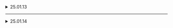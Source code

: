 <details>
<summary> 25.01.13 </summary>

## ERD 초안 테이블 구조 작성

### 정규 데이터
![Copy_of_C205](/uploads/0dca4863769a3d2290bb4505fb617fc0/Copy_of_C205.png)

```sql
-- 사용자 정보를 저장하는 테이블
CREATE TABLE `user` (
	`user_id`	INT	NOT NULL, -- 고유 아이디
	`email`	VARCHAR(255)	NOT NULL, -- 이메일 주소
	`password`	VARCHAR(25)	NOT NULL, -- 비밀번호
	`name`	VARCHAR(30)	NOT NULL, -- 사용자 이름
	`age`	INT	NOT NULL, -- 나이
	`role`	ENUM("CHILD","PARENT","CONSULTANT")	NOT NULL, -- 사용자 역할 (아동, 보호자, 상담사)
    `parent_id` INT NULL, --아동의 보호자가 있는 경우 연결 위함
	`center`	VARCHAR(45)	NOT NULL, -- 센터 정보
	`phone`	VARCHAR(15)	NOT NULL, -- 전화번호
	`user_delete_time`	DATETIME	NULL, -- 사용자 삭제 시간
	`user_create_time`	DATETIME	NULL, -- 사용자 생성 시간
	`user_update_time`	DATETIME	NULL, -- 사용자 수정 시간
	`refresh_token`	VARCHAR(500)	NULL, -- 리프레시 토큰
	`login_id`	VARCHAR(30)	NULL -- 로그인 아이디
);

-- 공지사항 정보를 저장하는 테이블
CREATE TABLE `notice` (
	`notice_id`	INT	NOT NULL, -- 공지사항 ID
	`notice_title`	VARCHAR(255)	NOT NULL, -- 공지사항 제목
	`user_name`	VARCHAR(30)	NOT NULL, -- 작성자 이름
	`notice_create_time`	DATETIME	NULL, -- 공지사항 생성 시간
	`notice_update_time`	DATETIME	NULL, -- 공지사항 수정 시간
	`notice_delete_time`	DATETIME	NULL -- 공지사항 삭제 시간
);

-- 질문 및 답변(QnA)을 저장하는 테이블
CREATE TABLE `qna` (
	`qna_id`	INT	NOT NULL, -- 질문 ID
	`qna_title`	VARCHAR(255)	NOT NULL, -- 질문 제목
	`user_name`	VARCHAR(30)	NOT NULL, -- 작성자 이름
	`qna_create_time`	DATETIME	NULL, -- 질문 생성 시간
	`qna_update_time`	DATETIME	NULL, -- 질문 수정 시간
	`qna_delete_time`	DATETIME	NULL -- 질문 삭제 시간
);

-- 질문에 대한 답변을 저장하는 테이블
CREATE TABLE `qna_answer` (
	`qna_answer_id`	INT	NOT NULL, -- 답변 ID
	`qna_answer_content`	TEXT	NOT NULL, -- 답변 내용
	`user_name`	VARCHAR(30)	NOT NULL, -- 답변 작성자 이름
	`qna_answer_create_time`	DATETIME	NULL, -- 답변 생성 시간
	`qna_answer_update_time`	DATETIME	NULL, -- 답변 수정 시간
	`qna_answer_delete_time`	DATETIME	NULL, -- 답변 삭제 시간
	`qna_id`	INT	NOT NULL -- 연관된 질문 ID
);

-- 게임 진행 정보를 저장하는 테이블
CREATE TABLE `game_progress` (
	`game_progress_id`	INT	NOT NULL, -- 게임 진행 ID
	`user_id`	INT	NOT NULL, -- 사용자 ID
	`clear_stage`	INT	NULL, -- 클리어한 스테이지
	`clear_date`	DATETIME	NULL -- 클리어 날짜
);

-- 상담 일정을 저장하는 테이블
CREATE TABLE `consultation_schedule` (
	`consultation_schedule_id`	INT	NOT NULL, -- 상담 일정 ID
	`consultant_user_id`	INT	NOT NULL, -- 상담사 사용자 ID
	`parent_user_id`	INT	NOT NULL, -- 부모 사용자 ID
	`child_user_id`	INT	NOT NULL, -- 자녀 사용자 ID
	`schedule`	DATETIME	NOT NULL -- 상담 일정 시간
);

-- 게임 결과를 저장하는 테이블
CREATE TABLE `game_result` (
	`game_result_id`	INT	NOT NULL, -- 게임 결과 ID
	`user_id`	INT	NOT NULL, -- 사용자 ID
	`game_stage`	INT	NOT NULL, -- 게임 스테이지 번호
	`choice`	INT	NOT NULL, -- 사용자 선택
	`is_collect`	BOOLEAN	NOT NULL, -- 정답 여부
	`submit_time`	DATETIME	DEFAULT NOW() -- 제출 시간
);

-- 학습 결과를 저장하는 테이블
CREATE TABLE `study_result` (
	`game_result_id`	INT	NOT NULL, -- 학습 결과 ID
	`user_id`	INT	NOT NULL, -- 사용자 ID
	`study_stage`	INT	NOT NULL, -- 학습 스테이지 번호
	`choice`	INT	NOT NULL, -- 사용자 선택
	`is_collect`	BOOLEAN	NOT NULL, -- 정답 여부
	`submit_time`	DATETIME	NULL    DEFAULT NOW() -- 제출 시간
);

-- 화상회의 세션 정보를 저장하는 테이블
CREATE TABLE `meeting_session_info` (
	`meeting_session_info_id`	INT	NOT NULL, -- 세션 정보 ID
	`session_name`	VARCHAR(50)	NOT NULL, -- 세션 이름
	`create_time`	DATETIME	NULL DEFAULT NOW(), -- 생성 시간
	`update_time`	DATETIME	NULL, -- 업데이트 시간
	`end_time`	DATETIME	NULL, -- 종료 시간
	`status`	ENUM("active","inactive","ended")	DEFAULT "inactive" -- 세션 상태
);

-- 화상회의 참가자 정보를 저장하는 테이블
CREATE TABLE `meeting_participants` (
	`meeting_participants_id`	INT	NOT NULL, -- 참가자 정보 ID
	`meeting_session_info_id`	INT	NOT NULL, -- 세션 정보 ID
	`user_id`	INT	NOT NULL, -- 사용자 ID
	`role`	ENUM("host","participants")	DEFAULT "participants" -- 역할 (호스트/참가자)
);

-- 파일 업로드 정보를 저장하는 테이블
CREATE TABLE `file` (
	`file_id`	INT	NOT NULL, -- 파일 ID
	`user_id`	INT	NOT NULL, -- 업로드한 사용자 ID
	`save_file_path`	VARCHAR(255)	NOT NULL, -- 저장된 파일 경로
	`save_folder_path`	VARCHAR(255)	NOT NULL, -- 저장된 폴더 경로
	`origin_file_name`	VARCHAR(255)	NOT NULL, -- 원본 파일 이름
	`file_type`	ENUM("picture","video","voice")	NOT NULL, -- 파일 유형
	`upload_time`	DATETIME	DEFAULT NOW(), -- 업로드 시간
	`delete_time`	DATETIME	NULL -- 삭제 시간
);

-- 자주 묻는 질문(FAQ)을 저장하는 테이블
CREATE TABLE `faq` (
	`qna_id`	INT	NOT NULL, -- 질문 ID
	`faq_title`	VARCHAR(255)	NOT NULL, -- FAQ 제목
	`user_name`	VARCHAR(30)	NOT NULL, -- 작성자 이름
	`faq_create_time`	DATETIME	DEFAULT NOW(), -- FAQ 생성 시간
	`faq_update_time`	DATETIME	NULL, -- FAQ 수정 시간
	`faq_delete_time`	DATETIME	NULL -- FAQ 삭제 시간
);

-- 채팅 세션 정보를 저장하는 테이블
CREATE TABLE `chatting_session_info` (
	`chatting_session_info_id`	INT	NOT NULL, -- 채팅 세션 ID
	`create_time`	DATETIME	DEFAULT NOW(), -- 생성 시간
	`update_time`	DATETIME	NULL, -- 업데이트 시간
	`end_time`	DATETIME	NULL, -- 종료 시간
	`status`	ENUM("active","inactive","ended")	DEFAULT "inactive", -- 세션 상태
	`host_user_id`	INT	NOT NULL -- 호스트 사용자 ID
);

```


### 비정규 데이터 

- 웹에디터를 이용한 글 내용
- 아동 추가 정보
- 채팅
- 게임 통계
- 학습 통계
- 게임 에셋
- 학습 에셋


## MongoDB 명령어 정리

### **컬렉션(Collection)이란?**
MongoDB에서 컬렉션(Collection)은 RDBMS(관계형 데이터베이스)의 테이블(Table)과 비슷한 개념으로, 여러 문서(Document)를 모아놓은 그룹입니다.

---

### **컬렉션의 특징**
1. **스키마가 유연함**: 컬렉션에 저장된 문서들은 같은 구조를 가질 필요가 없습니다. 다양한 형태의 문서를 저장할 수 있습니다.
   ```javascript
   // 문서 1
   {
     "name": "Alice",
     "age": 25
   }

   // 문서 2
   {
     "name": "Bob",
     "email": "bob@example.com",
     "verified": true
   }
   ```

2. **RDBMS 테이블과 차이점**:
   - 컬렉션은 행(Row) 대신 **문서(Document)**를 저장합니다.
   - 문서는 JSON과 유사한 **BSON**(Binary JSON) 형태로 저장됩니다.
   - 컬렉션의 각 문서에는 고유한 필드 **_id**가 기본적으로 존재합니다.

3. **컬렉션 생성 방법**:
   ```javascript
   use myDatabase  // 데이터베이스 선택
   db.users.insertOne({ name: "Alice", age: 25 })  // users 컬렉션 자동 생성
   ```
   - 명시적으로 컬렉션 생성:
     ```javascript
     db.createCollection("myCollection")
     ```

---

### **컬렉션과 문서 관계 예시**
**데이터베이스**: travelDB  
**컬렉션**: destinations  
**문서**:
```javascript
{
  "destination": "Seoul",
  "country": "South Korea",
  "popularSpots": ["Namsan Tower", "Gyeongbokgung Palace"],
  "rating": 4.8
}
```

---

## **MongoDB CRUD 및 관리 명령어**

### **1. 데이터베이스 및 컬렉션 관리 명령어**
- **데이터베이스 조회**:
  ```bash
  show dbs
  ```
- **데이터베이스 선택 또는 생성**:
  ```bash
  use <데이터베이스명>
  ```
- **컬렉션 목록 보기**:
  ```bash
  show collections
  ```
- **컬렉션 삭제**:
  ```javascript
  db.<컬렉션명>.drop()
  ```
- **데이터베이스 삭제**:
  ```javascript
  db.dropDatabase()
  ```

---

### **2. 데이터 삽입 (Create)**
- **단일 데이터 삽입**:
  ```javascript
  db.<컬렉션명>.insertOne({ <key>: <value>, ... })
  ```
  예시:
  ```javascript
  db.users.insertOne({ name: "Alice", age: 25, city: "Seoul" })
  ```

- **다중 데이터 삽입**:
  ```javascript
  db.<컬렉션명>.insertMany([{ <key>: <value>, ... }, ... ])
  ```
  예시:
  ```javascript
  db.users.insertMany([
    { name: "Bob", age: 30, city: "Busan" },
    { name: "Charlie", age: 28, city: "Daegu" }
  ])
  ```

---

### **3. 데이터 조회 (Read)**
- **모든 데이터 조회**:
  ```javascript
  db.<컬렉션명>.find()
  ```
- **조건부 데이터 조회**:
  ```javascript
  db.<컬렉션명>.find({ <조건>: <값> })
  ```
  예시:
  ```javascript
  db.users.find({ city: "Seoul" })
  ```
- **정렬된 데이터 조회**:
  ```javascript
  db.<컬렉션명>.find().sort({ <필드명>: 1 })  // 1: 오름차순, -1: 내림차순
  ```
  예시:
  ```javascript
  db.users.find().sort({ age: -1 })
  ```
- **특정 필드만 조회**:
  ```javascript
  db.<컬렉션명>.find({}, { <필드명>: 1, <필드명>: 0 })
  ```
  예시:
  ```javascript
  db.users.find({}, { name: 1, _id: 0 })
  ```

---

### **4. 데이터 수정 (Update)**
- **단일 데이터 업데이트**:
  ```javascript
  db.<컬렉션명>.updateOne(
    { <조건>: <값> },
    { $set: { <수정할 필드>: <값> } }
  )
  ```
  예시:
  ```javascript
  db.users.updateOne(
    { name: "Alice" },
    { $set: { age: 26 } }
  )
  ```

- **다중 데이터 업데이트**:
  ```javascript
  db.<컬렉션명>.updateMany(
    { <조건>: <값> },
    { $set: { <수정할 필드>: <값> } }
  )
  ```
  예시:
  ```javascript
  db.users.updateMany(
    { city: "Seoul" },
    { $set: { verified: true } }
  )
  ```

---

### **5. 데이터 삭제 (Delete)**
- **단일 데이터 삭제**:
  ```javascript
  db.<컬렉션명>.deleteOne({ <조건>: <값> })
  ```
  예시:
  ```javascript
  db.users.deleteOne({ name: "Charlie" })
  ```

- **다중 데이터 삭제**:
  ```javascript
  db.<컬렉션명>.deleteMany({ <조건>: <값> })
  ```
  예시:
  ```javascript
  db.users.deleteMany({ city: "Busan" })
  ```

---

### **6. 기타 명령어**
- **컬렉션 내 데이터 개수 조회**:
  ```javascript
  db.<컬렉션명>.countDocuments()
  ```
  예시:
  ```javascript
  db.users.countDocuments()
  ```

- **인덱스 생성**:
  ```javascript
  db.<컬렉션명>.createIndex({ <필드명>: 1 })
  ```
  예시:
  ```javascript
  db.users.createIndex({ name: 1 })
  ```

- **인덱스 조회**:
  ```javascript
  db.<컬렉션명>.getIndexes()
  ```

---
</details>

---

<details>
<summary> 25.01.14 </summary>

# ERD 초안 수정

## 기능 및 구조 변경으로 인한 수정

### 1. user table
login_id 컬럼 추가됨.
### 2. chatting_session_info table
host_user_id 컬럼: 새로 추가됨.
### 3. 비정규 데이터 테이블
![image](/uploads/1cb4cc2ce48e228a747dac76de5599c7/image.png){width=673 height=618}
- 웹에디터를 이용한 글 내용 구체화
- 아동 추가 정보 구체화
- 채팅 테이블 구체화
- 게임 통계 -> 오각형 그래프 통계 테이블로 변경
- 학습 통계 -> 오각형 그래프 통계 테이블로 변경
- 게임 에셋 -> 보류
- 학습 에셋 -> 보류
</details>
